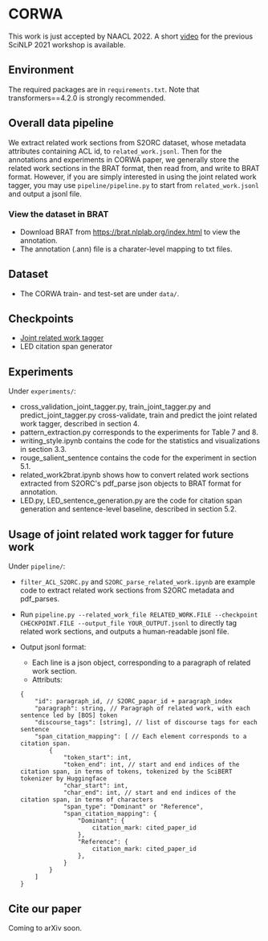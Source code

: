 # CORWA
This work is just accepted by NAACL 2022. A short [video](https://www.youtube.com/watch?v=ervPq7eAC9o) for the previous SciNLP 2021 workshop is available.

## Environment
The required packages are in `requirements.txt`. Note that transformers==4.2.0 is strongly recommended.

## Overall data pipeline
We extract related work sections from S2ORC dataset, whose metadata attributes containing ACL id, to `related_work.jsonl`. Then for the annotations and experiments in CORWA paper, we generally store the related work sections in the BRAT format, then read from, and write to BRAT format. However, if you are simply interested in using the joint related work tagger, you may use `pipeline/pipeline.py` to start from `related_work.jsonl` and output a jsonl file.

### View the dataset in BRAT
* Download BRAT from https://brat.nlplab.org/index.html to view the annotation.
* The annotation (.ann) file is a charater-level mapping to txt files.

## Dataset
* The CORWA train- and test-set are under `data/`.

## Checkpoints
* [Joint related work tagger](https://drive.google.com/file/d/1pE1J1MK5D2U7oxAwqdwWNgKnoi1wTp0T/view?usp=sharing)
* LED citation span generator

## Experiments
Under `experiments/`:
* cross_validation_joint_tagger.py, train_joint_tagger.py and predict_joint_tagger.py cross-validate, train and predict the joint related work tagger, described in section 4.
* pattern_extraction.py corresponds to the experiments for Table 7 and 8.
* writing_style.ipynb contains the code for the statistics and visualizations in section 3.3.
* rouge_salient_sentence contains the code for the experiment in section 5.1.
* related_work2brat.ipynb shows how to convert related work sections extracted from S2ORC's pdf_parse json objects to BRAT format for annotation.
* LED.py, LED_sentence_generation.py are the code for citation span generation and sentence-level baseline, described in section 5.2.

## Usage of joint related work tagger for future work
Under `pipeline/`:
* `filter_ACL_S2ORC.py` and `S2ORC_parse_related_work.ipynb` are example code to extract related work sections from S2ORC metadata and pdf_parses.
* Run `pipeline.py --related_work_file RELATED_WORK.FILE --checkpoint CHECKPOINT.FILE --output_file YOUR_OUTPUT.jsonl` to directly tag related work sections, and outputs a human-readable jsonl file.

* Output jsonl format:
    * Each line is a json object, corresponding to a paragraph of related work section.
    * Attributs:
    ```
    {
        "id": paragraph_id, // S2ORC_papar_id + paragraph_index
        "paragraph": string, // Paragraph of related work, with each sentence led by [BOS] token
        "discourse_tags": [string], // list of discourse tags for each sentence
        "span_citation_mapping": [ // Each element corresponds to a citation span.
            {
                "token_start": int,
                "token_end": int, // start and end indices of the citation span, in terms of tokens, tokenized by the SciBERT tokenizer by Huggingface
                "char_start": int,
                "char_end": int, // start and end indices of the citation span, in terms of characters
                "span_type": "Dominant" or "Reference",
                "span_citation_mapping": {
                    "Dominant": {
                        citation_mark: cited_paper_id
                    },
                    "Reference": {
                        citation_mark: cited_paper_id
                    },
                }
            }
        ]
    }
    ```

## Cite our paper
Coming to arXiv soon.
